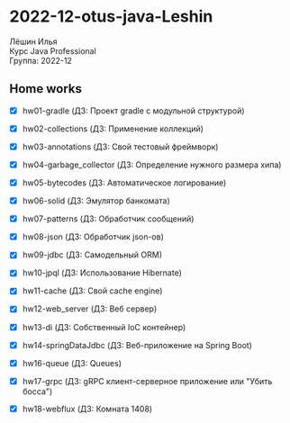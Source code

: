 # 2022-12-otus-java-Leshin

Лёшин Илья  
Курс Java Professional  
Группа: 2022-12  

## Home works
- [x] hw01-gradle (ДЗ: Проект gradle с модульной структурой)
- [x] hw02-collections (ДЗ: Применение коллекций)
- [x] hw03-annotations (ДЗ: Свой тестовый фреймворк)
- [x] hw04-garbage_collector (ДЗ: Определение нужного размера хипа)
- [x] hw05-bytecodes (ДЗ: Автоматическое логирование)
- [x] hw06-solid (ДЗ: Эмулятор банкомата)
- [x] hw07-patterns (ДЗ: Обработчик сообщений)
- [x] hw08-json (ДЗ: Обработчик json-ов)
- [x] hw09-jdbc (ДЗ: Самодельный ORM)
- [x] hw10-jpql (ДЗ: Использование Hibernate)
- [x] hw11-cache (ДЗ: Свой cache engine)
- [x] hw12-web_server (ДЗ: Веб сервер)
- [x] hw13-di (ДЗ: Собственный IoC контейнер)
- [x] hw14-springDataJdbc (ДЗ: Веб-приложение на Spring Boot)

- [x] hw16-queue (ДЗ: Queues)
- [x] hw17-grpc (ДЗ: gRPC клиент-серверное приложение или "Убить босса")
- [x] hw18-webflux (ДЗ: Комната 1408)